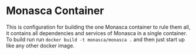 # Monasca Container

This is configuration for building the one Monasca container to rule them all, it contains all dependencies and services of Monasca
in a single container. To build run run `docker build -t monasca/monasca .` and then just start up like any other docker image.
